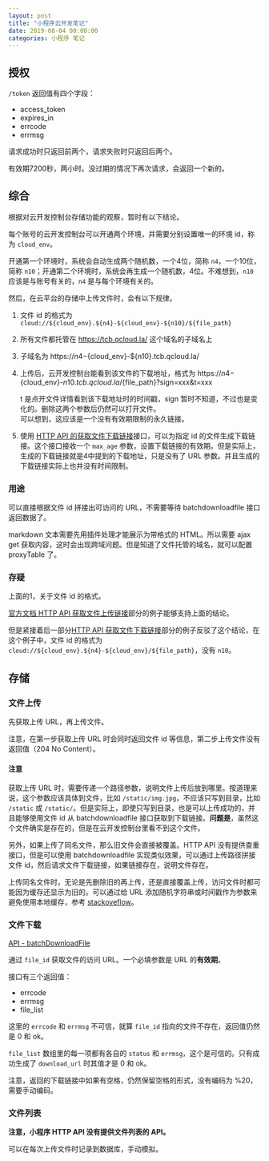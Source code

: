 ```yaml
---
layout: post
title: "小程序云开发笔记"
date: 2019-08-04 00:00:00
categories: 小程序 笔记
---
```

## 授权

`/token` 返回值有四个字段：
- access_token
- expires_in
- errcode
- errmsg

请求成功时只返回前两个，请求失败时只返回后两个。

有效期7200秒，两小时。没过期的情况下再次请求，会返回一个新的。

## 综合

根据对云开发控制台存储功能的观察，暂时有以下结论。

每个账号的云开发控制台可以开通两个环境，并需要分别设置唯一的环境 id，称为 `cloud_env`。

开通第一个环境时，系统会自动生成两个随机数，一个4位，简称 `n4`，一个10位，简称 `n10`；开通第二个环境时，系统会再生成一个随机数，4位。不难想到，`n10` 应该是与账号有关的，`n4` 是与每个环境有关的。

然后，在云平台的存储中上传文件时，会有以下规律。

1. 文件 id 的格式为 `cloud://${cloud_env}.${n4}-${cloud_env}-${n10}/${file_path}`

2. 所有文件都托管在 https://tcb.qcloud.la/ 这个域名的子域名上

3. 子域名为 https://${n4}-${cloud_env}-${n10}.tcb.qcloud.la/

4. 上传后，云开发控制台能看到该文件的下载地址，格式为 https://${n4}-${cloud_env}-${n10}.tcb.qcloud.la/${file_path}?sign=xxx&t=xxx

   t 是点开文件详情看到该下载地址时的时间戳，sign 暂时不知道，不过也是变化的。删除这两个参数后仍然可以打开文件。  
   可以想到，这应该是一个没有有效期限制的永久链接。

5. 使用 [HTTP API 的获取文件下载链接](https://developers.weixin.qq.com/miniprogram/dev/wxcloud/reference-http-api/storage/batchDownloadFile.html)接口，可以为指定 id 的文件生成下载链接。这个接口接收一个 `max_age` 参数，设置下载链接的有效期。但是实际上，生成的下载链接就是4中提到的下载地址，只是没有了 URL 参数。并且生成的下载链接实际上也并没有时间限制。

### 用途

可以直接根据文件 id 拼接出可访问的 URL，不需要等待 batchdownloadfile 接口返回数据了。

markdown 文本需要先用插件处理才能展示为带格式的 HTML。所以需要 ajax get 获取内容，这时会出现跨域问题。但是知道了文件托管的域名，就可以配置 proxyTable 了。

### 存疑

上面的1，关于文件 id 的格式。

[官方文档 HTTP API 获取文件上传链接](https://developers.weixin.qq.com/miniprogram/dev/wxcloud/reference-http-api/storage/uploadFile.html)部分的例子能够支持上面的结论。

但是紧接着后一部分[HTTP API 获取文件下载链接](https://developers.weixin.qq.com/miniprogram/dev/wxcloud/reference-http-api/storage/batchDownloadFile.html)部分的例子反驳了这个结论，在这个例子中，文件 id 的格式为 `cloud://${cloud_env}.${n4}-${cloud_env}/${file_path}`，没有 `n10`。

## 存储

### 文件上传

先获取上传 URL，再上传文件。

注意，在第一步获取上传 URL 时会同时返回文件 id 等信息，第二步上传文件没有返回值（204 No Content）。

#### 注意

获取上传 URL 时，需要传递一个路径参数，说明文件上传后放到哪里。按道理来说，这个参数应该具体到文件，比如 `/static/img.jpg`，不应该只写到目录，比如 `/static` 或 `/static/`。但是实际上，即使只写到目录，也是可以上传成功的，并且能够使用文件 id 从 batchdownloadfile 接口获取到下载链接。**问题是**，虽然这个文件确实是存在的，但是在云开发控制台里看不到这个文件。

另外，如果上传了同名文件，那么旧文件会直接被覆盖。HTTP API 没有提供查重接口，但是可以使用 batchdownloadfile 实现类似效果，可以通过上传路径拼接文件 id，然后请求文件下载链接，如果链接存在，说明文件存在。

上传同名文件时，无论是先删除旧的再上传，还是直接覆盖上传，访问文件时都可能因为缓存还显示为旧的。可以通过给 URL 添加随机字符串或时间戳作为参数来避免使用本地缓存，参考 [stackoveflow](https://stackoverflow.com/questions/126772/how-to-force-a-web-browser-not-to-cache-images)。

### 文件下载

[API - batchDownloadFile](https://developers.weixin.qq.com/miniprogram/dev/wxcloud/reference-http-api/storage/batchDownloadFile.html)

通过 `file_id` 获取文件的访问 URL。一个必填参数是 URL 的**有效期**。

接口有三个返回值：
- errcode
- errmsg
- file_list

这里的 `errcode` 和 `errmsg` 不可信，就算 `file_id` 指向的文件不存在，返回值仍然是 0 和 ok。

`file_list` 数组里的每一项都有各自的 `status` 和 `errmsg`，这个是可信的。只有成功生成了 `download_url` 时其值才是 0 和 ok。

注意，返回的下载链接中如果有空格，仍然保留空格的形式，没有编码为 %20，需要手动编码。

### 文件列表

**注意，小程序 HTTP API 没有提供文件列表的 API。**

可以在每次上传文件时记录到数据库，手动模拟。
